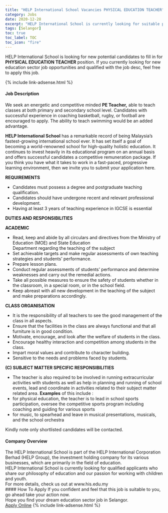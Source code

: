 ```yaml
---
title: "HELP International School Vacancies PHYSICAL EDUCATION TEACHER" 
category: Jobs 
date: 2020-12-28 
excerpt: "HELP International School is currently looking for suitable person to fill in the PHYSICAL EDUCATION TEACHER which positioned at Selangor" 
tags: [Selangor] 
toc: true 
toc_label: TOC 
toc_icon: "fire" 
--- 
```


<p>HELP International School is looking for new potential candidates to fill in for <b>PHYSICAL EDUCATION TEACHER</b> position. If you currently looking for new education sector job opportunities and qualified with the job desc, feel free to apply this job.
</p>{% include link-adsense.html %} 
 <div><div><div><h4>Job Description</h4></div></div><div><div><span><div><p>We seek an energetic and competitive minded <strong>PE Teacher,</strong> able to teach classes at both primary and secondary school level. Candidates with successful experience in coaching basketball, rugby, or football are encouraged to apply. The ability to teach swimming would be an added advantage.</p><p><strong>HELP International School</strong> has a remarkable record of being Malaysia&#8217;s fastest-growing international school ever. It has set itself a goal of becoming a world-renowned school for high-quality holistic education. It continues to invest heavily in its educational program on an annual basis and offers successful candidates a competitive remuneration package. If you think you have what it takes to work in a fast-paced, progressive learning environment, then we invite you to submit your application here.</p><p><strong>REQUIREMENTS</strong></p><ul><li>Candidates must possess a degree and postgraduate teaching qualification.&#160;</li><li>Candidates should have undergone recent and relevant professional development.</li><li>Having at least 3 years of teaching experience in IGCSE is essential</li></ul><p><strong>DUTIES AND RESPONSIBILITIES</strong></p><p><strong>ACADEMIC</strong></p><ul><li>Read,&#160;keep and abide&#160;by all circulars and directives from&#160;the&#160;Ministry of Education (MOE) and State Education Department&#160;regarding&#160;the&#160;teaching&#160;of the&#160;subject</li><li>Set achievable targets and make regular assessments of own teaching strategies and students&#8217; performance.</li><li>Prepare lesson plans.</li><li>Conduct regular assessments of students&#8217; performance and determine weaknesses and carry out the remedial actions.</li><li>Take all possible measures to ensure the safety of students whether in the classroom, in a special room, or in the school field.</li><li>Keep abreast with all new development in the teaching of the subject and make preparations accordingly.</li></ul><p><strong>CLASS ORGANISATION</strong></p><ul><li>It is the responsibility of all teachers to see the good management of the class in all aspects.</li><li>Ensure that the facilities in the class are always functional and that all furniture is in good condition.</li><li>Motivate, encourage, and look after the welfare of students in the class.</li><li>Encourage healthy interaction and competition among students in the class.</li><li>Impart moral values and contribute to character building.</li><li>Sensitive to the needs and problems faced by students.</li></ul><p><strong>(C) SUBJECT&#160;MATTER SPECIFIC&#160;RESPONSIBILITIES</strong></p><ul><li>The teacher is also required to be involved in running extracurricular activities with students as well as help in planning and running of school events, lead and coordinate in activities related to their subject matter related area. <strong>Examples</strong> of this include :</li><li>for physical education, the teacher is to lead in school sports participation, oversee the competitive sports program including coaching and guiding for various sports</li><li>for music, to spearhead and leave in musical presentations, musicals, and the school orchestra</li></ul><p>Kindly note only shortlisted candidates will be contacted.</p></div></span></div></div></div> 
<div><div><div><h4>Company Overview</h4></div></div><div><div><span><div><div>
	The HELP International School is part of the HELP International Corporation Berhad (HELP Group), the investment holding company for its various businesses, which are primarily in the field of education.</div>
<div>
	HELP International School is currently looking for qualified applicants who share our philosophy of education and our passion for working with children and youth.</div>
<div>
	For more details, check us out at www.his.edu.my</div></div></span></div></div></div> 
#### How To Apply 
If you confident and feel that this job is suitable to you, go ahead take your action now. <br/> 
Hope you find your dream education sector job in Selangor. <br/> 
<a href="https://www.jobstreet.com.my/en/job/physical-education-teacher-4451447?jobId=jobstreet-my-job-4451447&sectionRank=5&token=0~1578409d-4774-4159-8ab1-25ba29b64ede&fr=SRP%20View%20In%20New%20Ta" class="btn btn--info" target="_blank" rel="nofollow noopenner">Apply Online</a> 
{% include link-adsense.html %} 
